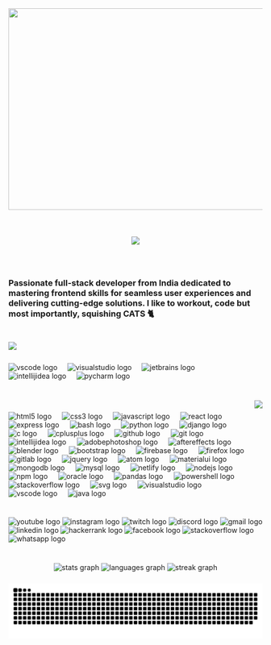 <img src="./images/cat.gif" height="400" width="1000" />


<h1 align="center">
    <img src="https://readme-typing-svg.herokuapp.com/?font=Righteous&size=35&center=true&vCenter=true&width=500&height=70&duration=4000&lines=Hi+There!+👋;+I'm+Suman+Das+from+India!;" />
</h1>
<br><h3>Passionate full-stack developer from India dedicated to mastering frontend skills for seamless user experiences and delivering cutting-edge solutions. I like to workout, code but most importantly, squishing CATS 🐈</h3>

###

<br clear="both">

<div align="left">
  <img src="https://visitor-badge.laobi.icu/badge?page_id=sum0nn.sum0nn&"  />
</div>

###

<div align="left">
  <img src="https://img.shields.io/badge/Visual Studio Code-007ACC?logo=visualstudiocode&logoColor=white&style=for-the-badge" height="35" alt="vscode logo"  />
  <img width="12" />
  <img src="https://img.shields.io/badge/Visual Studio-5C2D91?logo=visualstudio&logoColor=white&style=for-the-badge" height="35" alt="visualstudio logo"  />
  <img width="12" />
  <img src="https://img.shields.io/badge/JetBrains-000000?logo=jetbrains&logoColor=white&style=for-the-badge" height="35" alt="jetbrains logo"  />
  <img width="12" />
  <img src="https://img.shields.io/badge/IntelliJ IDEA-000000?logo=intellijidea&logoColor=white&style=for-the-badge" height="35" alt="intellijidea logo"  />
  <img width="12" />
  <img src="https://img.shields.io/badge/PyCharm-000000?logo=pycharm&logoColor=white&style=for-the-badge" height="35" alt="pycharm logo"  />
</div>

###

<br clear="both">

<img align="right" height="188" src="https://camo.githubusercontent.com/2dd1067767801115c15cbd8f7901069fbf358826da33d82bed7d8d55cea76dc8/68747470733a2f2f6d65646961312e67697068792e636f6d2f6d656469612f3535335a47437a59485351485869464b41382f67697068792e676966"  />

###

<div align="left">
  <img src="https://cdn.jsdelivr.net/gh/devicons/devicon/icons/html5/html5-original.svg" height="40" alt="html5 logo"  />
  <img width="13" />
  <img src="https://skillicons.dev/icons?i=css" height="40" alt="css3 logo"  />
  <img width="13" />
  <img src="https://skillicons.dev/icons?i=js" height="40" alt="javascript logo"  />
  <img width="13" />
  <img src="https://cdn.jsdelivr.net/gh/devicons/devicon/icons/react/react-original.svg" height="40" alt="react logo"  />
  <img width="13" />
  <img src="https://skillicons.dev/icons?i=express" height="40" alt="express logo"  />
  <img width="13" />
  <img src="https://skillicons.dev/icons?i=bash" height="40" alt="bash logo"  />
  <img width="13" />
  <img src="https://cdn.jsdelivr.net/gh/devicons/devicon/icons/python/python-original.svg" height="40" alt="python logo"  />
  <img width="13" />
  <img src="https://cdn.simpleicons.org/django/092E20" height="40" alt="django logo"  />
  <img width="13" />
  <img src="https://skillicons.dev/icons?i=c" height="40" alt="c logo"  />
  <img width="13" />
  <img src="https://skillicons.dev/icons?i=cpp" height="40" alt="cplusplus logo"  />
  <img width="13" />
  <img src="https://skillicons.dev/icons?i=github" height="40" alt="github logo"  />
  <img width="13" />
  <img src="https://cdn.simpleicons.org/git/F05032" height="40" alt="git logo"  />
  <img width="13" />
  <img src="https://skillicons.dev/icons?i=idea" height="40" alt="intellijidea logo"  />
  <img width="13" />
  <img src="https://cdn.simpleicons.org/adobephotoshop/31A8FF" height="40" alt="adobephotoshop logo"  />
  <img width="13" />
  <img src="https://cdn.simpleicons.org/adobeaftereffects/9999FF" height="40" alt="aftereffects logo"  />
  <img width="13" />
  <img src="https://cdn.simpleicons.org/blender/F5792A" height="40" alt="blender logo"  />
  <img width="13" />
  <img src="https://cdn.simpleicons.org/bootstrap/7952B3" height="40" alt="bootstrap logo"  />
  <img width="13" />
  <img src="https://cdn.simpleicons.org/firebase/FFCA28" height="40" alt="firebase logo"  />
  <img width="13" />
  <img src="https://cdn.simpleicons.org/firefox/FF7139" height="40" alt="firefox logo"  />
  <img width="13" />
  <img src="https://cdn.simpleicons.org/gitlab/FC6D26" height="40" alt="gitlab logo"  />
  <img width="13" />
  <img src="https://skillicons.dev/icons?i=jquery" height="40" alt="jquery logo"  />
  <img width="13" />
  <img src="https://cdn.simpleicons.org/atom/66595C" height="40" alt="atom logo"  />
  <img width="13" />
  <img src="https://cdn.simpleicons.org/mui/007FFF" height="40" alt="materialui logo"  />
  <img width="13" />
  <img src="https://skillicons.dev/icons?i=mongodb" height="40" alt="mongodb logo"  />
  <img width="13" />
  <img src="https://cdn.simpleicons.org/mysql/4479A1" height="40" alt="mysql logo"  />
  <img width="13" />
  <img src="https://cdn.simpleicons.org/netlify/00C7B7" height="40" alt="netlify logo"  />
  <img width="13" />
  <img src="https://skillicons.dev/icons?i=nodejs" height="40" alt="nodejs logo"  />
  <img width="13" />
  <img src="https://cdn.simpleicons.org/npm/CB3837" height="40" alt="npm logo"  />
  <img width="13" />
  <img src="https://cdn.simpleicons.org/oracle/F80000" height="40" alt="oracle logo"  />
  <img width="13" />
  <img src="https://cdn.simpleicons.org/pandas/150458" height="40" alt="pandas logo"  />
  <img width="13" />
  <img src="https://skillicons.dev/icons?i=powershell" height="40" alt="powershell logo"  />
  <img width="13" />
  <img src="https://skillicons.dev/icons?i=stackoverflow" height="40" alt="stackoverflow logo"  />
  <img width="13" />
  <img src="https://cdn.simpleicons.org/svg/FFB13B" height="40" alt="svg logo"  />
  <img width="13" />
  <img src="https://cdn.simpleicons.org/visualstudio/5C2D91" height="40" alt="visualstudio logo"  />
  <img width="13" />
  <img src="https://cdn.simpleicons.org/visualstudiocode/007ACC" height="40" alt="vscode logo"  />
  <img width="13" />
  <img src="https://skillicons.dev/icons?i=java" height="40" alt="java logo"  />
</div>

###

<br clear="both">

<div align="left">
  <img src="https://img.shields.io/static/v1?message=Youtube&logo=youtube&label=&color=FF0000&logoColor=white&labelColor=&style=for-the-badge" height="35" alt="youtube logo"  />
  <img src="https://img.shields.io/static/v1?message=Instagram&logo=instagram&label=&color=E4405F&logoColor=white&labelColor=&style=for-the-badge" height="35" alt="instagram logo"  />
  <img src="https://img.shields.io/static/v1?message=Twitch&logo=twitch&label=&color=9146FF&logoColor=white&labelColor=&style=for-the-badge" height="35" alt="twitch logo"  />
  <img src="https://img.shields.io/static/v1?message=Discord&logo=discord&label=&color=7289DA&logoColor=white&labelColor=&style=for-the-badge" height="35" alt="discord logo"  />
  <img src="https://img.shields.io/static/v1?message=Gmail&logo=gmail&label=&color=D14836&logoColor=white&labelColor=&style=for-the-badge" height="35" alt="gmail logo"  />
  <img src="https://img.shields.io/static/v1?message=LinkedIn&logo=linkedin&label=&color=0077B5&logoColor=white&labelColor=&style=for-the-badge" height="35" alt="linkedin logo"  />
  <img src="https://img.shields.io/static/v1?message=HackerRank&logo=hackerrank&label=&color=2EC866&logoColor=white&labelColor=&style=for-the-badge" height="35" alt="hackerrank logo"  />
  <img src="https://img.shields.io/static/v1?message=Facebook&logo=facebook&label=&color=1877F2&logoColor=white&labelColor=&style=for-the-badge" height="35" alt="facebook logo"  />
  <img src="https://img.shields.io/static/v1?message=Stackoverflow&logo=stackoverflow&label=&color=FE7A16&logoColor=white&labelColor=&style=for-the-badge" height="35" alt="stackoverflow logo"  />
  <img src="https://img.shields.io/static/v1?message=Whatsapp&logo=whatsapp&label=&color=25D366&logoColor=white&labelColor=&style=for-the-badge" height="35" alt="whatsapp logo"  />
</div>

###

###

<br clear="both">

<div align="center">
  <img src="https://github-readme-stats.vercel.app/api?username=sum0nn&hide_title=false&hide_rank=false&show_icons=true&include_all_commits=true&count_private=true&disable_animations=false&theme=cobalt&locale=en&hide_border=true&order=1" height="150" alt="stats graph"  />
  <img src="https://github-readme-stats.vercel.app/api/top-langs?username=sum0nn&locale=en&hide_title=false&layout=compact&card_width=320&langs_count=10&theme=nightowl&hide_border=true&order=2&custom_title=Languages" height="150" alt="languages graph"  />
  <img src="https://streak-stats.demolab.com?user=sum0nn&locale=en&mode=weekly&theme=gotham&hide_border=true&border_radius=5&order=3" height="150" alt="streak graph"  />
</div>

###

###

<img src="https://raw.githubusercontent.com/sum0nn/sum0nn/output/snake.svg" alt="Snake animation" />

###
